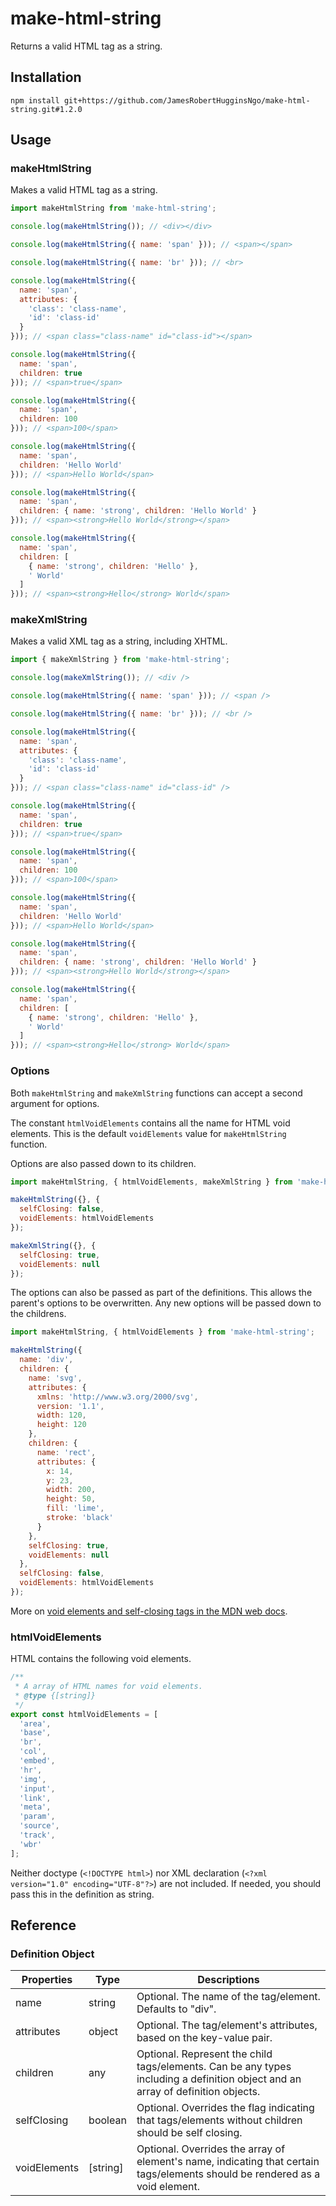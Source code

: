 # make-html-string

Returns a valid HTML tag as a string.

## Installation

```
npm install git+https://github.com/JamesRobertHugginsNgo/make-html-string.git#1.2.0
```

## Usage

### makeHtmlString

Makes a valid HTML tag as a string.

``` JavaScript
import makeHtmlString from 'make-html-string';

console.log(makeHtmlString()); // <div></div>

console.log(makeHtmlString({ name: 'span' })); // <span></span>

console.log(makeHtmlString({ name: 'br' })); // <br>

console.log(makeHtmlString({ 
  name: 'span', 
  attributes: { 
    'class': 'class-name', 
    'id': 'class-id' 
  } 
})); // <span class="class-name" id="class-id"></span>

console.log(makeHtmlString({ 
  name: 'span', 
  children: true
})); // <span>true</span>

console.log(makeHtmlString({ 
  name: 'span', 
  children: 100
})); // <span>100</span>

console.log(makeHtmlString({ 
  name: 'span', 
  children: 'Hello World'
})); // <span>Hello World</span>

console.log(makeHtmlString({ 
  name: 'span', 
  children: { name: 'strong', children: 'Hello World' }
})); // <span><strong>Hello World</strong></span>

console.log(makeHtmlString({ 
  name: 'span', 
  children: [
    { name: 'strong', children: 'Hello' },
    ' World'
  ]
})); // <span><strong>Hello</strong> World</span>
```

### makeXmlString

Makes a valid XML tag as a string, including XHTML.

``` JavaScript
import { makeXmlString } from 'make-html-string';

console.log(makeXmlString()); // <div />

console.log(makeHtmlString({ name: 'span' })); // <span />

console.log(makeHtmlString({ name: 'br' })); // <br />

console.log(makeHtmlString({ 
  name: 'span', 
  attributes: { 
    'class': 'class-name', 
    'id': 'class-id' 
  } 
})); // <span class="class-name" id="class-id" />

console.log(makeHtmlString({ 
  name: 'span', 
  children: true
})); // <span>true</span>

console.log(makeHtmlString({ 
  name: 'span', 
  children: 100
})); // <span>100</span>

console.log(makeHtmlString({ 
  name: 'span', 
  children: 'Hello World'
})); // <span>Hello World</span>

console.log(makeHtmlString({ 
  name: 'span', 
  children: { name: 'strong', children: 'Hello World' }
})); // <span><strong>Hello World</strong></span>

console.log(makeHtmlString({ 
  name: 'span', 
  children: [
    { name: 'strong', children: 'Hello' },
    ' World'
  ]
})); // <span><strong>Hello</strong> World</span>
```

### Options

Both `makeHtmlString` and `makeXmlString` functions can accept a second argument for options.

The constant `htmlVoidElements` contains all the name for HTML void elements. This is the default `voidElements` value for `makeHtmlString` function.

Options are also passed down to its children.

``` JavaScript
import makeHtmlString, { htmlVoidElements, makeXmlString } from 'make-html-string';

makeHtmlString({}, {
  selfClosing: false,
  voidElements: htmlVoidElements 
});

makeXmlString({}, {
  selfClosing: true,
  voidElements: null 
});

```

The options can also be passed as part of the definitions. This allows the parent's options to be overwritten. Any new options will be passed down to the childrens.

``` JavaScript
import makeHtmlString, { htmlVoidElements } from 'make-html-string';

makeHtmlString({
  name: 'div',
  children: {
    name: 'svg',
    attributes: {
      xmlns: 'http://www.w3.org/2000/svg',
      version: '1.1',
      width: 120,
      height: 120
    },
    children: {
      name: 'rect',
      attributes: {
        x: 14,
        y: 23,
        width: 200,
        height: 50,
        fill: 'lime',
        stroke: 'black'
      }
    },
    selfClosing: true,
    voidElements: null
  },
  selfClosing: false,
  voidElements: htmlVoidElements
});
```

More on [void elements and self-closing tags in the MDN web docs](https://developer.mozilla.org/en-US/docs/Glossary/Void_element).

### htmlVoidElements

HTML contains the following void elements.

``` JavaScript
/**
 * A array of HTML names for void elements.
 * @type {[string]}
 */
export const htmlVoidElements = [
  'area',
  'base',
  'br',
  'col',
  'embed',
  'hr',
  'img',
  'input',
  'link',
  'meta',
  'param',
  'source',
  'track',
  'wbr'
];
```

Neither doctype (`<!DOCTYPE html>`) nor XML declaration (`<?xml version="1.0" encoding="UTF-8"?>`) are not included. If needed, you should pass this in the definition as string.

## Reference

### Definition Object

Properties | Type | Descriptions
--- | --- | ---
name | string | Optional. The name of the tag/element. Defaults to "div".
attributes | object | Optional. The tag/element's attributes, based on the key-value pair.
children | any | Optional. Represent the child tags/elements. Can be any types including a definition object and an array of definition objects.
selfClosing | boolean | Optional. Overrides the flag indicating that tags/elements without children should be self closing.
voidElements | [string] | Optional. Overrides the array of element's name, indicating that certain tags/elements should be rendered as a void element.
